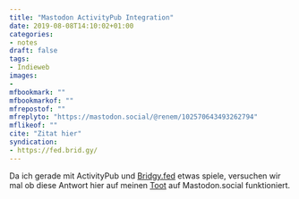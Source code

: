 ```yaml
---
title: "Mastodon ActivityPub Integration"
date: 2019-08-08T14:10:02+01:00
categories:
- notes
draft: false
tags:
- Indieweb
images:
-
mfbookmark: ""
mfbookmarkof: ""
mfrepostof: ""
mfreplyto: "https://mastodon.social/@renem/102570643493262794"
mflikeof: ""
cite: "Zitat hier"
syndication:
- https://fed.brid.gy/
---
```


Da ich gerade mit ActivityPub und [Bridgy.fed](https://fed.brid.gy/) etwas spiele, versuchen wir mal ob diese Antwort hier auf meinen [Toot](https://mastodon.social/@renem/102570643493262794) auf Mastodon.social funktioniert.